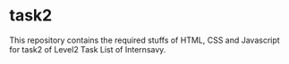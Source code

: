 # task2
This repository contains the required stuffs of HTML, CSS and Javascript for task2 of Level2 Task List of Internsavy. 
